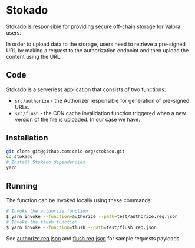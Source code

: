 # Stokado

Stokado is responsible for providing secure off-chain storage for Valora users.

In order to upload data to the storage, users need to retrieve a pre-signed URL by making a request to the authorization endpoint and then upload the content using the URL.

## Code

Stokado is a serverless application that consists of two functions:

- `src/authorize` - the Authorizer responsible for generation of pre-signed URLs.
- `src/flush` - the CDN cache invalidation function triggered when a new version of the file is uploaded.
In our case we have:

## Installation

```bash
git clone git@github.com:celo-org/stokado.git
cd stokado
# Install Stokado dependencies
yarn
```

## Running

The function can be invoked locally using these commands:

```bash
# Invoke the authorize function
$ yarn invoke --function=authorize --path=test/authorize.req.json
# Invoke the flush function
$ yarn invoke --function=flush --path=test/flush.req.json
```

See [authorize.req.json](./test/authorize.req.json) and [flush.req.json](./test/flush.req.json) for sample requests payloads.
